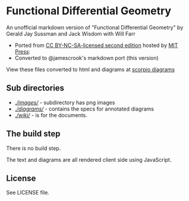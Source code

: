 # Functional Differential Geometry

An unofficial markdown version of "Functional Differential Geometry" by Gerald Jay Sussman and Jack Wisdom with Will Farr

* Ported from [CC BY-NC-SA-licensed second edition](https://mitpress.mit.edu/sites/default/files/titles/content/fdg_edition_2/book) hosted by [MIT Press](https://mitpress.mit.edu/):
* Converted to @jamescrook's markdown port (this version)

View these files converted to html and diagrams at [scorpio diagrams](http://scorpiodiagrams.com/gitwrapped.html#fdg;chapter001)

## Sub directories

+ *[./images/](https://github.com/scorpiodiagrams/fdg/tree/master/images)* - subdirectory has png images
+ *[./diagrams/](https://github.com/scorpiodiagrams/fdg/tree/master/diagrams)* - contains the specs for annotated diagrams
+ *[./wiki/](https://github.com/scorpiodiagrams/fdg/tree/master/wiki)* - is for the documents.

## The build step

There is no build step.

The text and diagrams are all rendered client side using JavaScript.  

## License

See LICENSE file.

